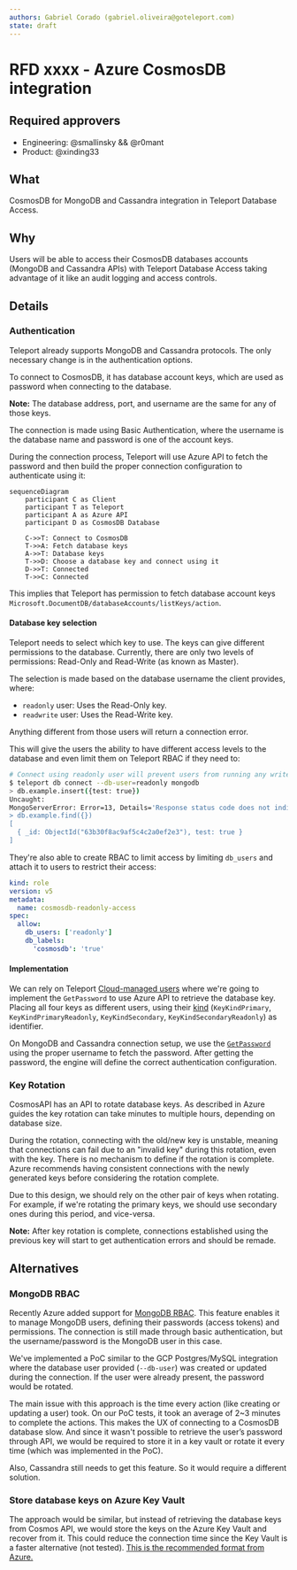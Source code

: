 ```yaml
---
authors: Gabriel Corado (gabriel.oliveira@goteleport.com)
state: draft
---
```


# RFD xxxx - Azure CosmosDB integration

## Required approvers

* Engineering: @smallinsky && @r0mant
* Product: @xinding33

## What

CosmosDB for MongoDB and Cassandra integration in Teleport Database Access.

## Why

Users will be able to access their CosmosDB databases accounts (MongoDB and
Cassandra APIs) with Teleport Database Access taking advantage of it like an
audit logging and access controls.

## Details

### Authentication

Teleport already supports MongoDB and Cassandra protocols. The only necessary
change is in the authentication options.

To connect to CosmosDB, it has database account keys, which are used as
password when connecting to the database.

**Note:** The database address, port, and username are the same for any of those
keys.

The connection is made using Basic Authentication, where the username is the
database name and password is one of the account keys.

During the connection process, Teleport will use Azure API to fetch the password
and then build the proper connection configuration to authenticate using it:

```mermaid
sequenceDiagram
    participant C as Client
    participant T as Teleport
    participant A as Azure API
    participant D as CosmosDB Database

    C->>T: Connect to CosmosDB
    T->>A: Fetch database keys
    A->>T: Database keys
    T->>D: Choose a database key and connect using it
    D->>T: Connected
    T->>C: Connected
```

This implies that Teleport has permission to fetch database account keys
`Microsoft.DocumentDB/databaseAccounts/listKeys/action`.

#### Database key selection
Teleport needs to select which key to use. The keys can give different permissions
to the database. Currently, there are only two levels of permissions: Read-Only
and Read-Write (as known as Master).

The selection is made based on the database username the client provides, where:
* `readonly` user: Uses the Read-Only key.
* `readwrite` user: Uses the Read-Write key.

Anything different from those users will return a connection error.

This will give the users the ability to have different access levels to the
database and even limit them on Teleport RBAC if they need to:

```bash
# Connect using readonly user will prevent users from running any write command.
$ teleport db connect --db-user=readonly mongodb
> db.example.insert({test: true})
Uncaught:
MongoServerError: Error=13, Details='Response status code does not indicate success: Unauthorized (401); ...
> db.example.find({})
[
  { _id: ObjectId("63b30f8ac9af5c4c2a0ef2e3"), test: true }
]
```

They're also able to create RBAC to limit access by limiting `db_users` and
attach it to users to restrict their access:

```yaml
kind: role
version: v5
metadata:
  name: cosmosdb-readonly-access
spec:
  allow:
    db_users: ['readonly']
    db_labels:
      'cosmosdb': 'true'
```

#### Implementation
We can rely on Teleport [Cloud-managed users](https://github.com/gravitational/teleport/blob/master/lib/srv/db/cloud/users/user.go#L31)
where we're going to implement the `GetPassword` to use Azure API to retrieve
the database key. Placing all four keys as different users, using their [kind](https://pkg.go.dev/github.com/Azure/azure-sdk-for-go/sdk/resourcemanager/cosmos/armcosmos#KeyKind)
(`KeyKindPrimary`, `KeyKindPrimaryReadonly`, `KeyKindSecondary`,
`KeyKindSecondaryReadonly`) as identifier.

On MongoDB and Cassandra connection setup, we use the [`GetPassword`](https://github.com/gravitational/teleport/blob/master/lib/srv/db/cloud/users/users.go#L120)
using the proper username to fetch the password. After getting the password,
the engine will define the correct authentication configuration.

### Key Rotation
CosmosAPI has an API to rotate database keys. As described in Azure guides the
key rotation can take minutes to multiple hours, depending on database size.

During the rotation, connecting with the old/new key is unstable, meaning that
connections can fail due to an "invalid key" during this rotation, even with the
key. There is no mechanism to define if the rotation is complete. Azure
recommends having consistent connections with the newly generated keys before
considering the rotation complete.

Due to this design, we should rely on the other pair of keys when rotating. For
example, if we're rotating the primary keys, we should use secondary ones during
this period, and vice-versa.

**Note:** After key rotation is complete, connections established using the
previous key will start to get authentication errors and should be remade.

## Alternatives

### MongoDB RBAC
Recently Azure added support for [MongoDB RBAC](https://learn.microsoft.com/en-us/azure/cosmos-db/mongodb/how-to-setup-rbac).
This feature enables it to manage MongoDB users, defining their passwords
(access tokens) and permissions. The connection is still made through basic
authentication, but the username/password is the MongoDB user in this case.

We've implemented a PoC similar to the GCP Postgres/MySQL integration where the
database user provided (`--db-user`) was created or updated during the
connection. If the user were already present, the password would be rotated.

The main issue with this approach is the time every action (like creating or 
updating a user) took. On our PoC tests, it took an average of 2~3 minutes to
complete the actions. This makes the UX of connecting to a CosmosDB database
slow. And since it wasn't possible to retrieve the user’s password through API,
we would be required to store it in a key vault or rotate it every time
(which was implemented in the PoC).

Also, Cassandra still needs to get this feature. So it would require a different
solution.

### Store database keys on Azure Key Vault
The approach would be similar, but instead of retrieving the database keys from
Cosmos API, we would store the keys on the Azure Key Vault and recover from it.
This could reduce the connection time since the Key Vault is a faster
alternative (not tested). [This is the recommended format from Azure.](https://learn.microsoft.com/en-us/azure/cosmos-db/store-credentials-key-vault)
